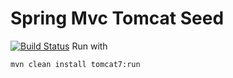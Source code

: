 # Spring Mvc Tomcat Seed
[![Build Status](https://travis-ci.org/Lorac/spring-mvc-tomcat-seed.svg?branch=master)](https://travis-ci.org/Lorac/spring-mvc-tomcat-seed)
Run with 
```
mvn clean install tomcat7:run
```

